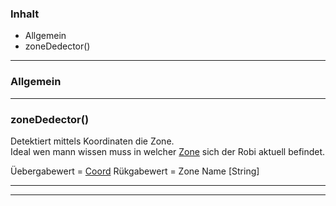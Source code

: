 ### Inhalt ###
- Allgemein
- zoneDedector()



----------
### Allgemein ###

----------
### zoneDedector() ###

Detektiert mittels Koordinaten die Zone.  
Ideal wen mann wissen muss in welcher [Zone](Zone) sich der Robi aktuell befindet.

Üebergabewert = [Coord](Coord)
Rükgabewert = Zone Name [String]

----------


----------